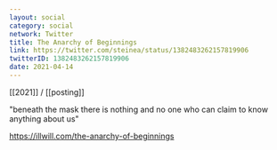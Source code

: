 ```yaml
---
layout: social
category: social
network: Twitter
title: The Anarchy of Beginnings
link: https://twitter.com/steinea/status/1382483262157819906
twitterID: 1382483262157819906
date: 2021-04-14
---
```


[[2021]] / [[posting]]

"beneath the mask there is nothing and no one who can claim to know anything about us"

<https://illwill.com/the-anarchy-of-beginnings>

